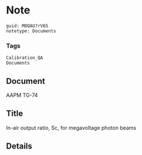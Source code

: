 # Note
```
guid: M8QAU?rV6S
notetype: Documents
```

### Tags
```
Calibration_QA
Documents
```

## Document
AAPM TG-74

## Title
In-air output ratio, Sc, for megavoltage photon beams

## Details

